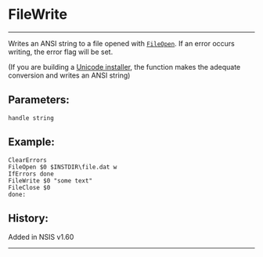 # FileWrite

---

Writes an ANSI string to a file opened with [`FileOpen`][1]. If an error occurs writing, the error flag will be set.

(If you are building a [Unicode installer][2], the function makes the adequate conversion and writes an ANSI string)

## Parameters:

    handle string

## Example:

	ClearErrors
	FileOpen $0 $INSTDIR\file.dat w
	IfErrors done
	FileWrite $0 "some text"
	FileClose $0
	done:

## History:

Added in NSIS v1.60

---

[1]: FileOpen.markdown
[2]: http://nsis.sourceforge.net/Docs/Chapter1.html#1.4